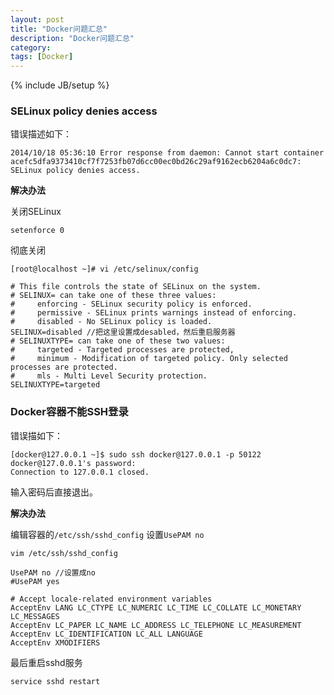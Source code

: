 ```yaml
---
layout: post
title: "Docker问题汇总"
description: "Docker问题汇总"
category: 
tags: [Docker]
---
```

{% include JB/setup %}

### SELinux policy denies access
错误描述如下：

    2014/10/18 05:36:10 Error response from daemon: Cannot start container acefc5dfa9373410cf7f7253fb07d6cc00ec0bd26c29af9162ecb6204a6c0dc7: SELinux policy denies access.


**解决办法**

关闭SELinux

    setenforce 0

彻底关闭

    [root@localhost ~]# vi /etc/selinux/config  
    
    # This file controls the state of SELinux on the system.
    # SELINUX= can take one of these three values:
    #     enforcing - SELinux security policy is enforced.
    #     permissive - SELinux prints warnings instead of enforcing.
    #     disabled - No SELinux policy is loaded.
    SELINUX=disabled //把这里设置成desabled，然后重启服务器
    # SELINUXTYPE= can take one of these two values:
    #     targeted - Targeted processes are protected,
    #     minimum - Modification of targeted policy. Only selected processes are protected.
    #     mls - Multi Level Security protection.
    SELINUXTYPE=targeted


### Docker容器不能SSH登录
错误描如下：

    [docker@127.0.0.1 ~]$ sudo ssh docker@127.0.0.1 -p 50122    
    docker@127.0.0.1's password: 
    Connection to 127.0.0.1 closed.

输入密码后直接退出。

**解决办法**

编辑容器的`/etc/ssh/sshd_config` 设置`UsePAM no`

    vim /etc/ssh/sshd_config
    
    UsePAM no //设置成no
    #UsePAM yes
    
    # Accept locale-related environment variables
    AcceptEnv LANG LC_CTYPE LC_NUMERIC LC_TIME LC_COLLATE LC_MONETARY LC_MESSAGES
    AcceptEnv LC_PAPER LC_NAME LC_ADDRESS LC_TELEPHONE LC_MEASUREMENT
    AcceptEnv LC_IDENTIFICATION LC_ALL LANGUAGE
    AcceptEnv XMODIFIERS

最后重启sshd服务

    service sshd restart

